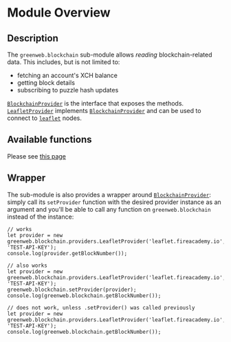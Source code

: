 # Module Overview

## Description

The `greenweb.blockchain` sub-module allows *reading* blockchain-related data. This includes, but is not limited to:

 - fetching an account's XCH balance
 - getting block details
 - subscribing to puzzle hash updates

[`BlockchainProvider`](blockchain-provider.md) is the interface that exposes the methods. [`LeafletProvider`](leaflet-provider.md) implements [`BlockchainProvider`](blockchain-provider.md) and can be used to connect to [`leaflet`](https://github.com/FireAcademy/leaflet-docker) nodes.

## Available functions
Please see [this page](blockchain-provider.md)

## Wrapper
The sub-module is also provides a wrapper around [`BlockchainProvider`](blockchain-provider.md): simply call its `setProvider` function with the desired provider instance as an argument and you'll be able to call any function on `greenweb.blockchain` instead of the instance:

```
// works
let provider = new greenweb.blockchain.providers.LeafletProvider('leaflet.fireacademy.io', 'TEST-API-KEY');
console.log(provider.getBlockNumber());
```

```
// also works
let provider = new greenweb.blockchain.providers.LeafletProvider('leaflet.fireacademy.io', 'TEST-API-KEY');
greenweb.blockchain.setProvider(provider);
console.log(greenweb.blockchain.getBlockNumber());
```

```
// does not work, unless .setProvider() was called previously
let provider = new greenweb.blockchain.providers.LeafletProvider('leaflet.fireacademy.io', 'TEST-API-KEY');
console.log(greenweb.blockchain.getBlockNumber());
```